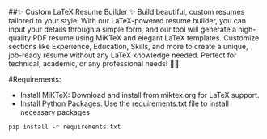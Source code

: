 ##✨ Custom LaTeX Resume Builder ✨
Build beautiful, custom resumes tailored to your style! With our LaTeX-powered resume builder, you can input your details through a simple form, and our tool will generate a high-quality PDF resume using MiKTeX and elegant LaTeX templates. Customize sections like Experience, Education, Skills, and more to create a unique, job-ready resume without any LaTeX knowledge needed. Perfect for technical, academic, or any professional needs! 📝💼

#Requirements:
- Install MiKTeX: Download and install from miktex.org for LaTeX support.
- Install Python Packages: Use the requirements.txt file to install necessary packages
  
`pip install -r requirements.txt
`
